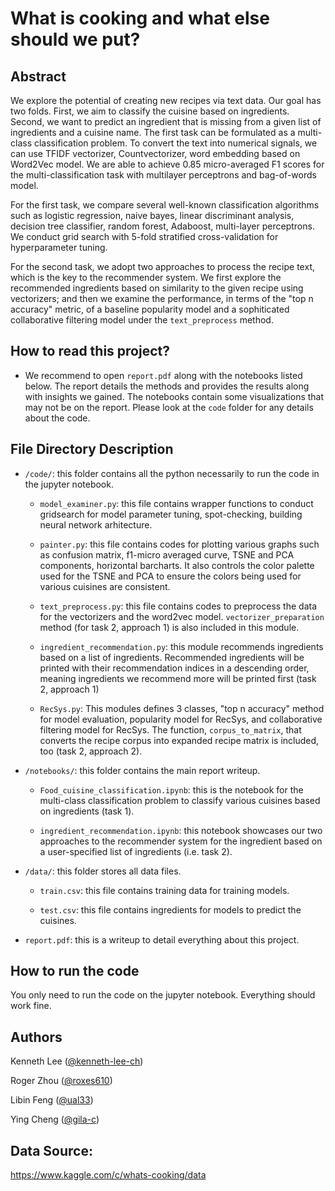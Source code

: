# What is cooking and what else should we put?

## Abstract

We explore the potential of creating new recipes via text data. Our goal has two folds. First, we aim to classify the cuisine based on ingredients. Second, we want to predict an ingredient that is missing from a given list of ingredients and a cuisine name. The first task can be formulated as a multi-class classification problem.  To convert the text into numerical signals, we can use TFIDF vectorizer, Countvectorizer,  word embedding based on Word2Vec model. We are able to achieve 0.85 micro-averaged F1 scores for the multi-classification task with multilayer perceptrons and bag-of-words model. 

For the first task, we compare several well-known classification algorithms such as logistic regression, naive bayes, linear discriminant analysis, decision tree classifier, random forest, Adaboost, multi-layer perceptrons. We conduct grid search with 5-fold stratified cross-validation for hyperparameter tuning.

For the second task, we adopt two approaches to process the recipe text, which is the key to the recommender system. We first explore the recommended ingredients based on similarity to the given recipe using vectorizers; and then we examine the performance, in terms of the "top n accuracy" metric, of a baseline popularity model and a sophiticated collaborative filtering model under the `text_preprocess` method.

## How to read this project?

* We recommend to open `report.pdf` along with the notebooks listed below. The report details the methods and provides the results along with insights we gained. The notebooks contain some visualizations that may not be on the report. Please look at the `code` folder for any details about the code.

## File Directory Description

* `/code/`: this folder contains all the python necessarily to run the code in the jupyter notebook.
	
	* `model_examiner.py`: this file contains wrapper functions to conduct gridsearch for model parameter tuning, spot-checking, building neural network arhitecture. 

	* `painter.py`: this file contains codes for plotting various graphs such as confusion matrix, f1-micro averaged curve, TSNE and PCA components, horizontal barcharts. It also controls the color palette used for the TSNE and PCA to ensure the colors being used for various cuisines are consistent.

	* `text_preprocess.py`: this file contains codes to preprocess the data for the vectorizers and the word2vec model. `vectorizer_preparation` method (for task 2, approach 1) is also included in this module.
    
	* `ingredient_recommendation.py`: this module recommends ingredients based on a list of ingredients. Recommended ingredients will be printed with their recommendation indices in a descending order, meaning ingredients we recommend more will be printed first (task 2, approach 1)
    
	* `RecSys.py`: This modules defines 3 classes, "top n accuracy" method for model evaluation, popularity model for RecSys, and collaborative filtering model for RecSys. The function, `corpus_to_matrix`, that converts the recipe corpus into expanded recipe matrix is included, too (task 2, approach 2).


* `/notebooks/`: this folder contains the main report writeup.

	* `Food_cuisine_classification.ipynb`: this is the notebook for the multi-class classification problem to classify various cuisines based on ingredients (task 1).
    
	* `ingredient_recommendation.ipynb`: this notebook showcases our two approaches to the recommender system for the ingredient based on a user-specified list of ingredients (i.e. task 2).

* `/data/`: this folder stores all data files.

	* `train.csv`: this file contains training data for training models.

	* `test.csv`: this file contains ingredients for models to predict the cuisines.

* `report.pdf`: this is a writeup to detail everything about this project.

## How to run the code

You only need to run the code on the jupyter notebook. Everything should work fine.


## Authors

Kenneth Lee ([@kenneth-lee-ch](https://github.com/kenneth-lee-ch))

Roger Zhou ([@roxes610](https://github.com/roxes610))

Libin Feng ([@ual33](https://github.com/ual33))

Ying Cheng ([@gila-c](https://github.com/gila-c))


## Data Source:
https://www.kaggle.com/c/whats-cooking/data
